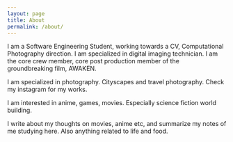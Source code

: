 ```yaml
---
layout: page
title: About
permalink: /about/
---
```


I am a Software Engineering Student, working towards a CV, Computational Photography direction.
I am specialized in digital imaging technician. I am the core crew member, core post production
member of the groundbreaking film, AWAKEN.

I am specialized in photography. Cityscapes and travel photography. Check my instagram for my works.

I am interested in anime, games, movies. Especially science fiction world building.

I write about my thoughts on movies, anime etc, and summarize my notes of me studying here.
Also anything related to life and food.
